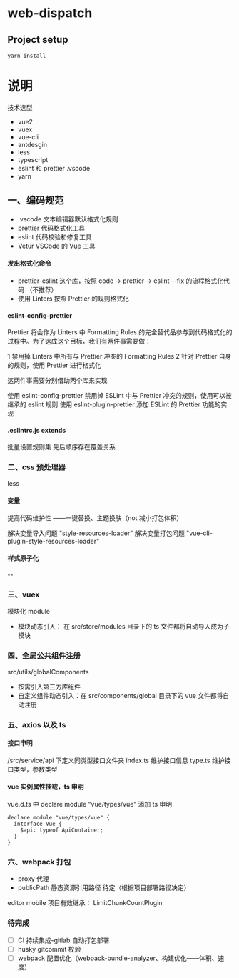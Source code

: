 # web-dispatch

## Project setup

```
yarn install
```

# 说明

技术选型

- vue2
- vuex
- vue-cli
- antdesgin
- less
- typescript
- eslint 和 prettier .vscode
- yarn

## 一、编码规范

- .vscode 文本编辑器默认格式化规则
- prettier 代码格式化工具
- eslint 代码校验和修复工具
- Vetur VSCode 的 Vue 工具

#### 发出格式化命令

- prettier-eslint 这个库，按照 code -> prettier -> eslint --fix 的流程格式化代码 （不推荐）
- 使用 Linters 按照 Prettier 的规则格式化

#### eslint-config-prettier

Prettier 将会作为 Linters 中 Formatting Rules 的完全替代品参与到代码格式化的过程中。为了达成这个目标，我们有两件事需要做：

1 禁用掉 Linters 中所有与 Prettier 冲突的 Formatting Rules
2 针对 Prettier 自身的规则，使用 Prettier 进行格式化

这两件事需要分别借助两个库来实现

使用 eslint-config-prettier 禁用掉 ESLint 中与 Prettier 冲突的规则，使用可以被继承的 eslint 规则
使用 eslint-plugin-prettier 添加 ESLint 的 Prettier 功能的实现

#### .eslintrc.js extends

批量设置规则集
先后顺序存在覆盖关系

### 二、css 预处理器

less

#### 变量

提高代码维护性 ——一键替换、主题换肤（not 减小打包体积）

解决变量导入问题
"style-resources-loader"
解决变量打包问题
"vue-cli-plugin-style-resources-loader"

#### 样式原子化

--

### 三、vuex

模块化 module

- 模块动态引入： 在 src/store/modules 目录下的 ts 文件都将自动导入成为子模块

### 四、全局公共组件注册

src/utils/globalComponents

- 按需引入第三方库组件
- 自定义组件动态引入：在 src/components/global 目录下的 vue 文件都将自动注册

### 五、axios 以及 ts

#### 接口申明

/src/service/api 下定义同类型接口文件夹
index.ts 维护接口信息
type.ts 维护接口类型，参数类型

#### vue 实例属性挂载，ts 申明

vue.d.ts 中
declare module "vue/types/vue" 添加 ts 申明

```
declare module "vue/types/vue" {
  interface Vue {
    $api: typeof ApiContainer;
  }
}

```

### 六、webpack 打包

- proxy 代理
- publicPath 静态资源引用路径 待定（根据项目部署路径决定）

editor mobile 项目有效继承：
LimitChunkCountPlugin

### 待完成

- [ ] CI 持续集成-gitlab 自动打包部署
- [ ] husky gitcommit 校验
- [ ] webpack 配置优化（webpack-bundle-analyzer、构建优化——体积、速度）
